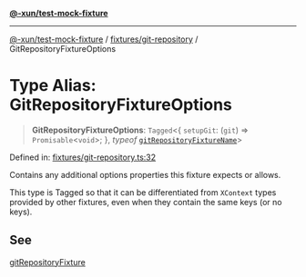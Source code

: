 [**@-xun/test-mock-fixture**](../../../README.md)

***

[@-xun/test-mock-fixture](../../../README.md) / [fixtures/git-repository](../README.md) / GitRepositoryFixtureOptions

# Type Alias: GitRepositoryFixtureOptions

> **GitRepositoryFixtureOptions**: `Tagged`\<\{ `setupGit`: (`git`) => `Promisable`\<`void`\>; \}, *typeof* [`gitRepositoryFixtureName`](../variables/gitRepositoryFixtureName.md)\>

Defined in: [fixtures/git-repository.ts:32](https://github.com/Xunnamius/test-utils/blob/8adc4cb1f8839cdbfc73127a9281eecce47527fb/packages/test-mock-fixture/src/fixtures/git-repository.ts#L32)

Contains any additional options properties this fixture expects or allows.

This type is Tagged so that it can be differentiated from `XContext`
types provided by other fixtures, even when they contain the same keys (or no
keys).

## See

[gitRepositoryFixture](../functions/gitRepositoryFixture.md)
